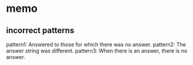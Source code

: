 # memo

## incorrect patterns
pattern1: Answered to those for which there was no answer.
pattern2: The answer string was different.
pattern3: When there is an answer, there is no answer.
